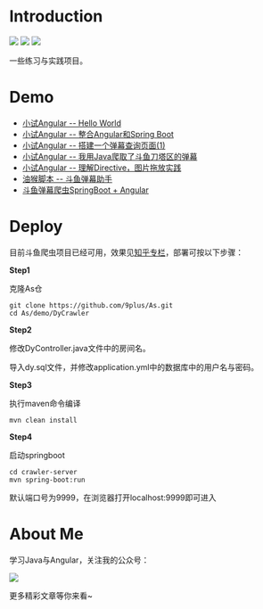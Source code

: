 # Introduction

![](<https://img.shields.io/badge/springboot-v2.1-brightgreen.svg>)    ![](<https://img.shields.io/badge/-typescript-blue.svg>)    ![](<https://img.shields.io/badge/angular-v6.0-red.svg>)

一些练习与实践项目。

# Demo

* [小试Angular -- Hello World](<https://github.com/9plus/As/tree/master/demo/hello-world>)
* [小试Angular -- 整合Angular和Spring Boot](<https://github.com/9plus/As/tree/master/demo/plus>)
* [小试Angular -- 搭建一个弹幕查询页面(1)](<https://github.com/9plus/As/tree/master/demo/search>)
* [小试Angular -- 我用Java爬取了斗鱼刀塔区的弹幕](<https://github.com/9plus/As/tree/master/demo/DyTest>)
* [小试Angular -- 理解Directive，图片拖放实践](<https://github.com/9plus/As/tree/master/demo/Drag>)
* [油猴脚本 -- 斗鱼弹幕助手](https://github.com/9plus/As/blob/master/demo/DyDm/chrome%E6%B2%B9%E7%8C%B4%E6%96%97%E9%B1%BC%E5%BC%B9%E5%B9%95%E5%8A%A9%E6%89%8Bv0.1.txt)
* [斗鱼弹幕爬虫SpringBoot + Angular](<https://github.com/9plus/As/tree/master/demo/DyCrawler>)

# Deploy

目前斗鱼爬虫项目已经可用，效果见[知乎专栏](<https://zhuanlan.zhihu.com/p/63672230>)，部署可按以下步骤：

**Step1**

克隆As仓

```
git clone https://github.com/9plus/As.git
cd As/demo/DyCrawler
```

**Step2**

修改DyController.java文件中的房间名。

导入dy.sql文件，并修改application.yml中的数据库中的用户名与密码。

**Step3**

执行maven命令编译

```
mvn clean install
```

**Step4**

启动springboot

```
cd crawler-server
mvn spring-boot:run
```

默认端口号为9999，在浏览器打开localhost:9999即可进入

# About Me

学习Java与Angular，关注我的公众号：

![](<https://mmbiz.qpic.cn/mmbiz_png/mEUmd7rdpBfBdw0w6xXEYOicxiaBbjBVIkY1jDCqSwMLdiaLBNZCNGpY8acyB7ozcADvRZGOOqyM27hgANjlxIDicw/0?wx_fmt=png>)

更多精彩文章等你来看~